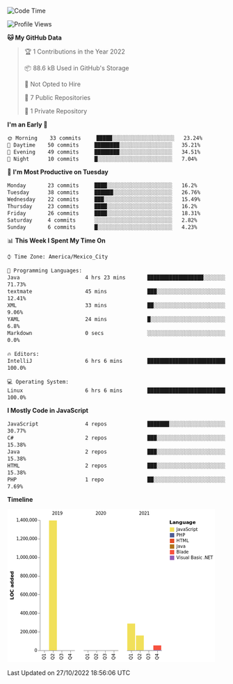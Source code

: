 <!--START_SECTION:waka-->
![Code Time](http://img.shields.io/badge/Code%20Time-234%20hrs%2031%20mins-blue)

![Profile Views](http://img.shields.io/badge/Profile%20Views-0-blue)

**🐱 My GitHub Data** 

> 🏆 1 Contributions in the Year 2022
 > 
> 📦 88.6 kB Used in GitHub's Storage 
 > 
> 🚫 Not Opted to Hire
 > 
> 📜 7 Public Repositories 
 > 
> 🔑 1 Private Repository 
 > 
**I'm an Early 🐤** 

```text
🌞 Morning    33 commits     █████░░░░░░░░░░░░░░░░░░░░   23.24% 
🌆 Daytime    50 commits     ████████░░░░░░░░░░░░░░░░░   35.21% 
🌃 Evening    49 commits     ████████░░░░░░░░░░░░░░░░░   34.51% 
🌙 Night      10 commits     █░░░░░░░░░░░░░░░░░░░░░░░░   7.04%

```
📅 **I'm Most Productive on Tuesday** 

```text
Monday       23 commits     ████░░░░░░░░░░░░░░░░░░░░░   16.2% 
Tuesday      38 commits     ██████░░░░░░░░░░░░░░░░░░░   26.76% 
Wednesday    22 commits     ███░░░░░░░░░░░░░░░░░░░░░░   15.49% 
Thursday     23 commits     ████░░░░░░░░░░░░░░░░░░░░░   16.2% 
Friday       26 commits     ████░░░░░░░░░░░░░░░░░░░░░   18.31% 
Saturday     4 commits      ░░░░░░░░░░░░░░░░░░░░░░░░░   2.82% 
Sunday       6 commits      █░░░░░░░░░░░░░░░░░░░░░░░░   4.23%

```


📊 **This Week I Spent My Time On** 

```text
⌚︎ Time Zone: America/Mexico_City

💬 Programming Languages: 
Java                     4 hrs 23 mins       ██████████████████░░░░░░░   71.73% 
textmate                 45 mins             ███░░░░░░░░░░░░░░░░░░░░░░   12.41% 
XML                      33 mins             ██░░░░░░░░░░░░░░░░░░░░░░░   9.06% 
YAML                     24 mins             █░░░░░░░░░░░░░░░░░░░░░░░░   6.8% 
Markdown                 0 secs              ░░░░░░░░░░░░░░░░░░░░░░░░░   0.0%

🔥 Editors: 
IntelliJ                 6 hrs 6 mins        █████████████████████████   100.0%

💻 Operating System: 
Linux                    6 hrs 6 mins        █████████████████████████   100.0%

```

**I Mostly Code in JavaScript** 

```text
JavaScript               4 repos             ███████░░░░░░░░░░░░░░░░░░   30.77% 
C#                       2 repos             ███░░░░░░░░░░░░░░░░░░░░░░   15.38% 
Java                     2 repos             ███░░░░░░░░░░░░░░░░░░░░░░   15.38% 
HTML                     2 repos             ███░░░░░░░░░░░░░░░░░░░░░░   15.38% 
PHP                      1 repo              ██░░░░░░░░░░░░░░░░░░░░░░░   7.69%

```


**Timeline**

![Chart not found](https://raw.githubusercontent.com/JorgeGinez/JorgeGinez/main/charts/bar_graph.png) 


 Last Updated on 27/10/2022 18:56:06 UTC
<!--END_SECTION:waka-->
